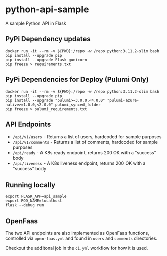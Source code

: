 # python-api-sample
A sample Python API in Flask

## PyPi Dependency updates

    docker run -it --rm -v ${PWD}:/repo -w /repo python:3.11.2-slim bash
    pip install --upgrade pip
    pip install --upgrade Flask gunicorn
    pip freeze > requirements.txt

## PyPi Dependencies for Deploy (Pulumi Only)

    docker run -it --rm -v ${PWD}:/repo -w /repo python:3.11.2-slim bash
    pip install --upgrade pip
    pip install --upgrade "pulumi>=3.0.0,<4.0.0" "pulumi-azure-native>=1.0.0,<2.0.0" pulumi_synced_folder
    pip freeze > pulumi_requirements.txt

## API Endpoints

  - `/api/v1/users` - Returns a list of users, hardcoded for sample purposes
  - `/api/v1/comments` - Returns a list of comments, hardcoded for sample purposes
  - `/api/ready` - A K8s ready endpoint, returns 200 OK with a "success" body
  - `/api/liveness` - A K8s liveness endpoint, returns 200 OK with a "success" body

## Running locally

```commandline
export FLASK_APP=api_sample
export POD_NAME=localhost
flask --debug run
```

## OpenFaas

The two API endpoints are also implemented as OpenFaas functions, controlled via `open-faas.yml` and found in `users` 
and `comments` directories.

Checkout the additonal job in the `ci.yml` workflow for how it is used.
